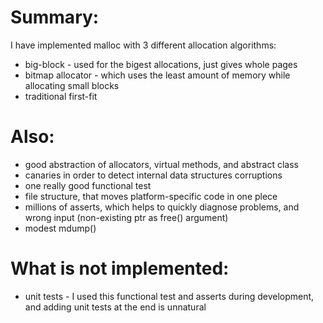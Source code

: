 # Summary:
I have implemented malloc with 3 different allocation algorithms:
- big-block - used for the bigest allocations, just gives whole pages
- bitmap allocator - which uses the least amount of memory while allocating small blocks
- traditional first-fit 

# Also:
- good abstraction of allocators, virtual methods, and abstract class
- canaries in order to detect internal data structures corruptions
- one really good functional test
- file structure, that moves platform-specific code in one plece
- millions of asserts, which helps to quickly diagnose problems, and wrong input (non-existing ptr as free() argument)
- modest mdump()

# What is not implemented:
- unit tests - I used this functional test and asserts during development, and adding unit tests at the end is unnatural
